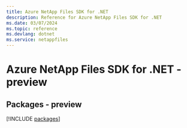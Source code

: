 ```yaml
---
title: Azure NetApp Files SDK for .NET
description: Reference for Azure NetApp Files SDK for .NET
ms.date: 03/07/2024
ms.topic: reference
ms.devlang: dotnet
ms.service: netappfiles
---
```

# Azure NetApp Files SDK for .NET - preview
## Packages - preview
[!INCLUDE [packages](netapp-files-index.md)]